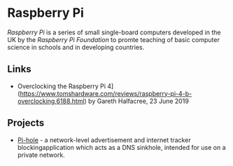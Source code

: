 # Raspberry Pi

<dfn>Raspberry Pi</dfn> is a series of small single-board computers developed in the UK by the _Raspberry Pi Foundation_ to promte teaching of basic computer science in schools and in developing countries.

## Links

-   Overclocking the Raspberry Pi 4](https://www.tomshardware.com/reviews/raspberry-pi-4-b-overclocking,6188.html) by Gareth Halfacree, 23 June 2019

## Projects

-   [Pi-hole](https://pi-hole.net/) - a network-level advertisement and internet tracker blockingapplication which acts as a DNS sinkhole, intended for use on a private network.
